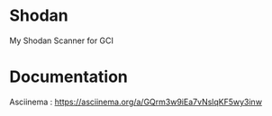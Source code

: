 # Shodan
My Shodan Scanner for GCI

# Documentation
Asciinema : https://asciinema.org/a/GQrm3w9iEa7vNslqKF5wy3inw

